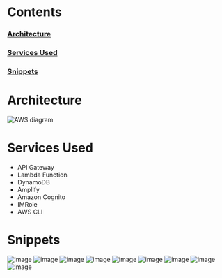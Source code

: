 # Contents
### [Architecture](#architecture-1)<br>
### [Services Used](#services-used)<br>
### [Snippets](#snippets-1)



# Architecture
![AWS diagram](https://github.com/yashbrid03/AWS-Project/assets/65955929/63dd4c79-64ef-471d-befd-7c681af7f813)

# Services Used
- API Gateway
- Lambda Function
- DynamoDB
- Amplify
- Amazon Cognito
- IMRole
- AWS CLI

# Snippets
![image](https://github.com/yashbrid03/AWS-Project/assets/65955929/bf3ca5f0-81d9-44e6-88bb-59e7cb0baa47)
![image](https://github.com/yashbrid03/AWS-Project/assets/65955929/9007771b-3d05-4b9f-aa41-a35f98d2832d)
![image](https://github.com/yashbrid03/AWS-Project/assets/65955929/7ba583d5-b925-4b40-88e9-e3d4b88e9d8e)
![image](https://github.com/yashbrid03/AWS-Project/assets/65955929/0423efd5-1b4b-4dca-bf58-18f8bcfdf8f1)
![image](https://github.com/yashbrid03/AWS-Project/assets/65955929/88179d1e-999e-4a37-b1b1-7dca4068ac38)
![image](https://github.com/yashbrid03/AWS-Project/assets/65955929/3e17d514-2c29-4e2f-8e20-056cb3e0ce63)
![image](https://github.com/yashbrid03/AWS-Project/assets/65955929/5410a864-1b2e-4e87-be1a-7697e5aca69e)
![image](https://github.com/yashbrid03/AWS-Project/assets/65955929/5d9cebf2-b559-461e-a76b-2b9a7b99ac79)
![image](https://github.com/yashbrid03/AWS-Project/assets/65955929/2beb3650-a6dd-4547-a13f-6869d0895d9b)


